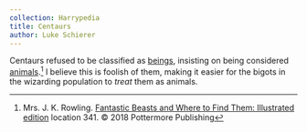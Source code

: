 ```yaml
---
collection: Harrypedia
title: Centaurs
author: Luke Schierer
---
```

Centaurs refused to be classified as [beings], insisting on being considered
[animals].[^231003-1]  I believe this is foolish of them, making it easier for the bigots in the wizarding population to *treat* them as animals.

[beings]: <../../beings>

[animals]: <../>

[^231003-1]: Mrs. J. K. Rowling.
[Fantastic Beasts and Where to Find Them: Illustrated edition]
location 341. © 2018 Pottermore Publishing

[Fantastic Beasts and Where to Find Them: Illustrated edition]: https://www.librarything.com/work/642676
